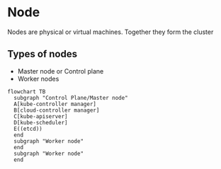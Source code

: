 # Node

Nodes are physical or virtual machines. Together they form the cluster

## Types of nodes
- Master node or Control plane
- Worker nodes

```mermaid
flowchart TB
  subgraph "Control Plane/Master node"
  A[kube-controller manager]
  B[cloud-controller manager]
  C[kube-apiserver]
  D[kube-scheduler]
  E((etcd))
  end
  subgraph "Worker node"
  end
  subgraph "Worker node"
  end
```
  
